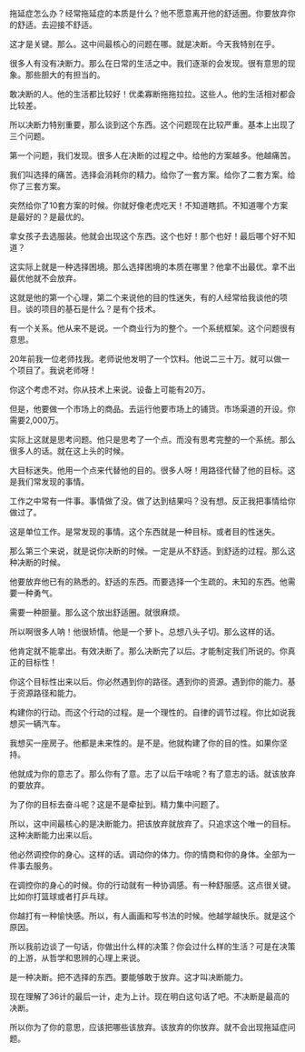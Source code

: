 拖延症怎么办？经常拖延症的本质是什么？他不愿意离开他的舒适圈。你要放弃你的舒适。去迎接不舒适。

这才是关键。那么。这中间最核心的问题在哪。就是决断。今天我特别在乎。

很多人有没有决断力。那么在日常的生活之中。我们逐渐的会发现。很有意思的现象。那些胆大的有担当的。

敢决断的人。他的生活都比较好！优柔寡断拖拖拉拉。这些人。他的生活相对都会比较差。

所以决断力特别重要，那么谈到这个东西。这个问题现在比较严重。基本上出现了三个问题。

第一个问题，我们发现。很多人在决断的过程之中。给他的方案越多。他越痛苦。

我们叫选择的痛苦。选择会消耗你的精力。给你了一套方案。给你了二套方案。给你了三套方案。

突然给你了10套方案的时候。你就好像老虎吃天！不知道瞎抓。不知道哪个方案是最好的？是最优的。

拿女孩子去选服装。他就会出现这个东西。这个也好！那个也好！最后哪个好不知道？

这实际上就是一种选择困境。那么选择困境的本质在哪里？他拿不出最优。拿不出最优他就不会放弃。

这就是他的第一个心理，第二个来说他的目的性迷失，有的人经常给我谈他的项目。谈的项目的基石是什么？是有个技术。

有一个关系。他从来不是说。一个商业行为的整个。一个系统框架。这个问题很有意思。

20年前我一位老师找我。老师说他发明了一个饮料。他说二三十万。就可以做一个项目了。我说老师呀！

你这个考虑不对。你从技术上来说。设备上可能有20万。

但是，他要做一个市场上的商品。去运行他要市场上的铺货。市场渠道的开设。你需要2,000万。

实际上这就是思考问题。他只是思考了一个点。而没有思考完整的一个系统。那么很多人的话。就在这上头的时候。

大目标迷失。他用一个点来代替他的目的。很多人呀！用路径代替了他的目标。这是我们常发现的事情。

工作之中常有一件事。事情做了没。做了达到结果吗？没有想。反正我把事情给你做过了。

这是单位工作。是常发现的事情。这个东西就是一种目标。或者目的性迷失。

那么第三个来说，就是说你决断的时候。一定是从不舒适。到舒适的过程。那么这种决断的时候。

他要放弃他已有的熟悉的。舒适的东西。而要选择一个生疏的。未知的东西。他需要一种勇气。

需要一种胆量。那么这个放出舒适圈。就很麻烦。

所以啊很多人呐！他很矫情。他是一个萝卜。总想八头子切。那么这样的话。

他肯定就不能拿出。有效决断了。那么决断完了以后。才能制定我们所说的。你真正的目标性！

你这个目标性出来以后。你必然遇到你的路径。遇到你的资源。遇到你的能力。基于资源路径和能力。

构建你的行动。而这个行动的过程。是一个理性的。自律的调节过程。你比如说我想买一辆汽车。

我想买一座房子。他都是未来性的。是不是。他就构建了你的目的性。如果你坚持。

他就成为你的意志了。那么你有了意。志了以后干啥呢？有了意志的话。就该放弃的要放弃。

为了你的目标去奋斗呢？这是不是牵扯到。精力集中问题了。

所以，这中间最核心的是决断能力。把该放弃就放弃了。只追求这个唯一的目标。这种决断能力出来以后。

他必然调控你的身心。这样的话。调动你的体力。你的情商和你的身体。全部为一件事去服务。

在调控你的身心的时候。你的行动就有一种协调感。有一种舒服感。这点很关键。比如你打篮球或者打乒乓球。

你越打有一种愉快感。所以，有人画画和写书法的时候。他越学越快乐。就是这个原因。

所以我前边谈了一句话，你做出什么样的决策？你会过什么样的生活？可是在决策的上游，从哲学和思辨的心理上来说。

是一种决断。把不选择的东西。要能够敢于放弃。这才叫决断能力。

现在理解了36计的最后一计，走为上计。现在明白这句话了吧。不决断是最高的决断。

所以你为了你的意思，应该把哪些该放弃。该放弃的你放弃。就不会出现拖延症问题。